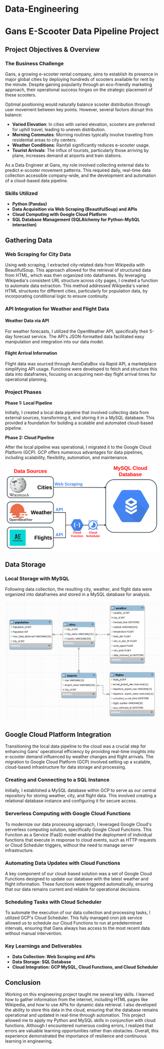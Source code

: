 # Data-Engineering
# Gans E-Scooter Data Pipeline Project

## Project Objectives & Overview

### The Business Challenge

Gans, a growing e-scooter rental company, aims to establish its presence in major global cities by deploying hundreds of scooters available for rent by the minute. Despite gaining popularity through an eco-friendly marketing approach, their operational success hinges on the strategic placement of these scooters.

Optimal positioning would naturally balance scooter distribution through user movement between key points. However, several factors disrupt this balance:

- **Varied Elevation**: In cities with varied elevation, scooters are preferred for uphill travel, leading to uneven distribution.
- **Morning Commutes**: Morning routines typically involve traveling from residential areas to city centers.
- **Weather Conditions**: Rainfall significantly reduces e-scooter usage.
- **Tourist Arrivals**: The influx of tourists, particularly those arriving by plane, increases demand at airports and train stations.

As a Data Engineer at Gans, my role involved collecting external data to predict e-scooter movement patterns. This required daily, real-time data collection accessible company-wide, and the development and automation of a cloud-based data pipeline.

### Skills Utilized

- **Python (Pandas)**
- **Data Acquisition via Web Scraping (BeautifulSoup) and APIs**
- **Cloud Computing with Google Cloud Platform**
- **SQL Database Management (SQLAlchemy for Python-MySQL interaction)**

## Gathering Data

### Web Scraping for City Data

Using web scraping, I extracted city-related data from Wikipedia with BeautifulSoup. This approach allowed for the retrieval of structured data from HTML, which was then organized into dataframes. By leveraging Wikipedia's consistent URL structure across city pages, I created a function to automate data extraction. This method addressed Wikipedia's varied HTML structures for different cities, particularly for population data, by incorporating conditional logic to ensure continuity.

### API Integration for Weather and Flight Data

#### Weather Data via API

For weather forecasts, I utilized the OpenWeather API, specifically their 5-day forecast service. The API's JSON-formatted data facilitated easy manipulation and integration into our data model.

#### Flight Arrival Information

Flight data was sourced through AeroDataBox via Rapid API, a marketplace simplifying API usage. Functions were developed to fetch and structure this data into dataframes, focusing on acquiring next-day flight arrival times for operational planning.

### Project Phases

**Phase 1: Local Pipeline**

Initially, I created a local data pipeline that involved collecting data from external sources, transforming it, and storing it in a MySQL database. This provided a foundation for building a scalable and automated cloud-based pipeline.

**Phase 2: Cloud Pipeline**

After the local pipeline was operational, I migrated it to the Google Cloud Platform (GCP). GCP offers numerous advantages for data pipelines, including scalability, flexibility, automation, and maintenance.

![gans-data-engineering-overview](docs/gans-data-engineering-overview.svg)

## Data Storage

### Local Storage with MySQL

Following data collection, the resulting city, weather, and flight data were organized into dataframes and stored in a MySQL database for analysis.

![gans-db-schema-mysql](docs/gans-db-schema-mysql.png)

## Google Cloud Platform Integration

Transitioning the local data pipeline to the cloud was a crucial step for enhancing Gans' operational efficiency by providing real-time insights into e-scooter demand influenced by weather changes and flight arrivals. The migration to Google Cloud Platform (GCP) involved setting up a scalable, cloud-based infrastructure for data storage and processing.

### Creating and Connecting to a SQL Instance

Initially, I established a MySQL database within GCP to serve as our central repository for storing weather, city, and flight data. This involved creating a relational database instance and configuring it for secure access.

### Serverless Computing with Google Cloud Functions

To modernize our data processing approach, I leveraged Google Cloud's serverless computing solution, specifically Google Cloud Functions. This Function as a Service (FaaS) model enabled the deployment of individual functions that execute in response to cloud events, such as HTTP requests or Cloud Scheduler triggers, without the need to manage server infrastructure.

### Automating Data Updates with Cloud Functions

A key component of our cloud-based solution was a set of Google Cloud Functions designed to update our database with the latest weather and flight information. These functions were triggered automatically, ensuring that our data remains current and reliable for operational decisions.

### Scheduling Tasks with Cloud Scheduler

To automate the execution of our data collection and processing tasks, I utilized GCP's Cloud Scheduler. This fully managed cron job service allowed us to schedule our Cloud Functions to run at predetermined intervals, ensuring that Gans always has access to the most recent data without manual intervention.

### Key Learnings and Deliverables

- **Data Collection: Web Scraping and APIs**
- **Data Storage: SQL Database**
- **Cloud Integration: GCP MySQL, Cloud Functions, and Cloud Scheduler**

## Conclusion

Working on this engineering project taught me several key skills. I learned how to gather information from the internet, including HTML pages like Wikipedia, and how to use APIs for dynamic data retrieval. I also developed the ability to store this data in the cloud, ensuring that the database remains operational and updated in real-time through automation. This project allowed me to apply my Python and MySQL skills in conjunction with cloud functions. Although I encountered numerous coding errors, I realized that errors are valuable learning opportunities rather than obstacles. Overall, this experience demonstrated the importance of resilience and continuous learning in engineering. 

<!-- Additionally, I wrote my first article explaining my journey in this new field of Data Engineering. You can read it here: [My First Project as a Data Engineer](https://medium.com/...).  -->
